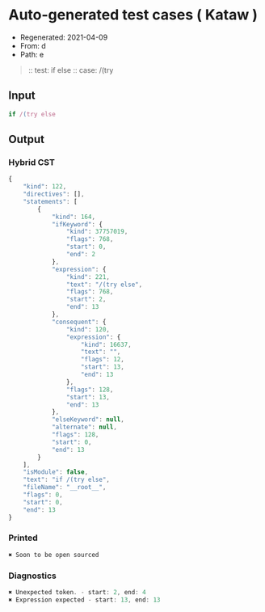# Auto-generated test cases ( Kataw )
- Regenerated: 2021-04-09
- From: d
- Path: e
> :: test: if else
> :: case: /(try
## Input

`````js
if /(try else
`````

## Output

### Hybrid CST

```javascript
{
    "kind": 122,
    "directives": [],
    "statements": [
        {
            "kind": 164,
            "ifKeyword": {
                "kind": 37757019,
                "flags": 768,
                "start": 0,
                "end": 2
            },
            "expression": {
                "kind": 221,
                "text": "/(try else",
                "flags": 768,
                "start": 2,
                "end": 13
            },
            "consequent": {
                "kind": 120,
                "expression": {
                    "kind": 16637,
                    "text": "",
                    "flags": 12,
                    "start": 13,
                    "end": 13
                },
                "flags": 128,
                "start": 13,
                "end": 13
            },
            "elseKeyword": null,
            "alternate": null,
            "flags": 128,
            "start": 0,
            "end": 13
        }
    ],
    "isModule": false,
    "text": "if /(try else",
    "fileName": "__root__",
    "flags": 0,
    "start": 0,
    "end": 13
}
```

### Printed

```javascript
✖ Soon to be open sourced
```

### Diagnostics

```javascript
✖ Unexpected token. - start: 2, end: 4
✖ Expression expected - start: 13, end: 13

```

